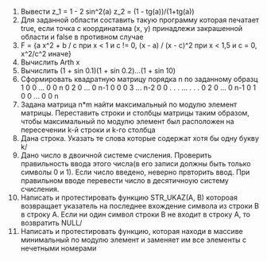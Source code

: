 1. Вывести z_1 = 1 - 2 sin^2(a) z_2 = (1 - tg(a))/(1+tg(a))
2. Для заданной области составить такую программу которая печатает true, если точка с координатама (x, y) принадлежи закрашенной области и false в противном случае
3. F = {a x^2 + b / c при x < 1 и c != 0, (x - a) / (x - c)^2 при x < 1,5 и c = 0, x^2/c^2 иначе}
4. Вычислить Arth x
5. Вычислить (1 + sin 0.1)(1 + sin 0.2)...(1 + sin 10)
6. Сформировать квадратную матрицу порядка n по заданному образц
    1   0   0 ... 0   0   n
    0   2   0 ... 0   n-1 0
    0   0   3 ... n-2 0   0
    .   .   . ... .   .   .
    0   2   0 ... 0   n-1 0
    1   0   0 ... 0   0   n
7. Задана матрица n*m найти максимальный по модулю элемент матрицы. Переставить строки и столбцы матрицы таким образом, чтобы максимальный по модулю элемент был расположен на пересечении k-й строки и k-го столбца
8. Дана строка. Указать те слова которые содержат хотя бы одну букву k/
9. Дано число в двоичной системе счисления. Проверить правильность ввода этого числа(в его записи должны быть только символы 0 и 1). Если число введено, неверно првторить ввод. При правильном вводе перевести число в десятичноую систему счисления.
10. Написать и протестировать функцию STR_UKAZ(A, B) котороая возвращает указатель на последнее вхождение символа из строки B в строку А. Если ни один символ строки B не входит в строку А, то возвратить NULL/
11. Написать и протестировать функцию, которая находи в массиве минимальный по модулю элемент и заменяет им все элементы с нечетными номерами